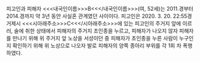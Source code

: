 피고인과 피해자 <<<내국인이름>>>B<<</내국인이름>>>(여, 52세)는 2011.경부터 2014.경까지 약 3년 동안 사실혼 관계였던 사이이다.
피고인은 2020. 3. 20. 22:55경 거제시 <<<시아래주소>>>C<<</시아래주소>>>에 있는 피고인의 주거지 앞에 이르러, 술에 취한 상태에서 피해자의 주거지 초인종을 누르고, 피해자가 나오지 않자 피해자를 만나기 위해 위 주거지 앞 노상을 서성이던 중 피해자가 초인종을 누른 사람이 누구인지 확인하기 위해 위 노상으로 나오자 발로 피해자의 양쪽 종아리 부위를 각 1회 차 폭행하였다.